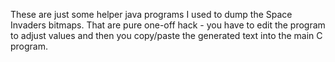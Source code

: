 These are just some helper java programs I used to dump the Space Invaders bitmaps. That are pure one-off hack - you have to edit the program to adjust values
and then you copy/paste the generated text into the main C program. 
